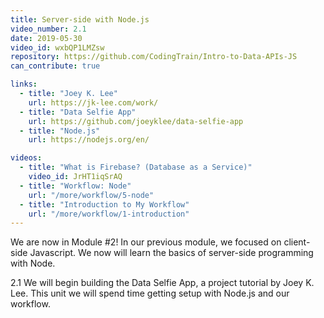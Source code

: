 ```yaml
---
title: Server-side with Node.js
video_number: 2.1
date: 2019-05-30
video_id: wxbQP1LMZsw
repository: https://github.com/CodingTrain/Intro-to-Data-APIs-JS
can_contribute: true

links:
  - title: "Joey K. Lee"
    url: https://jk-lee.com/work/
  - title: "Data Selfie App"
    url: https://github.com/joeyklee/data-selfie-app
  - title: "Node.js"
    url: https://nodejs.org/en/

videos:
  - title: "What is Firebase? (Database as a Service)"
    video_id: JrHT1iqSrAQ
  - title: "Workflow: Node"
    url: "/more/workflow/5-node"
  - title: "Introduction to My Workflow"
    url: "/more/workflow/1-introduction"
---
```


We are now in Module #2! In our previous module, we focused on client-side Javascript. We now will learn the basics of server-side programming with Node.

2.1 We will begin building the Data Selfie App, a project tutorial by Joey K. Lee. This unit we will spend time getting setup with Node.js and our workflow.
